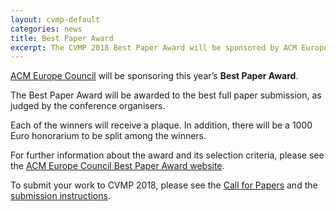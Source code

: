```yaml
---
layout: cvmp-default
categories: news
title: Best Paper Award
excerpt: The CVMP 2018 Best Paper Award will be sponsored by ACM Europe Council.
---
```


[ACM Europe Council](http://europe.acm.org/) will be sponsoring this year’s __Best Paper Award__.

The Best Paper Award will be awarded to the best full paper submission, as judged by the conference organisers.

Each of the winners will receive a plaque.
In addition, there will be a 1000 Euro honorarium to be split among the winners.

For further information about the award and its selection criteria, please see the [ACM Europe Council Best Paper Award website](http://europe.acm.org/best-paper-awards-conferences.html).

To submit your work to CVMP 2018, please see the [Call for Papers]({{site.baseurl}}/call-for-papers/) and the [submission instructions]({{site.baseurl}}/submission-instructions/).
